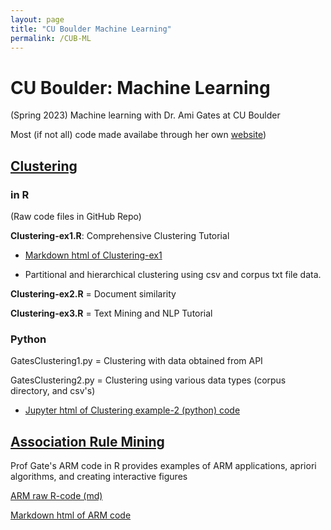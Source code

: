 ```yaml
---
layout: page
title: "CU Boulder Machine Learning"
permalink: /CUB-ML
---
```


# CU Boulder: Machine Learning
(Spring 2023) Machine learning with Dr. Ami Gates at CU Boulder

Most (if not all) code made availabe through her own [website](https://gatesboltonanalytics.com/))

## [Clustering](Clustering/CUB-ML_Clustering.md)

### in R
(Raw code files in GitHub Repo)

**Clustering-ex1.R**: Comprehensive Clustering Tutorial

- [Markdown html of Clustering-ex1](CUB-ML/clust-ex1-mkdn.html)

- Partitional and hierarchical clustering using csv and corpus txt file data.

**Clustering-ex2.R** = Document similarity

**Clustering-ex3.R** = Text Mining and NLP Tutorial

### Python

GatesClustering1.py = Clustering with data obtained from API

GatesClustering2.py = Clustering using various data types (corpus directory, and csv's)

- [Jupyter html of Clustering example-2 (python) code](CUB-ML/Clust2.html)

## [Association Rule Mining](ARM/CUB-ML_ARM.md)

Prof Gate's ARM code in R provides examples of ARM applications, apriori algorithms, and creating interactive figures

[ARM raw R-code (md)](Gates-ARM-code)


[Markdown html of ARM code](CUB-ML/ARM/ARMmarkdown.html)